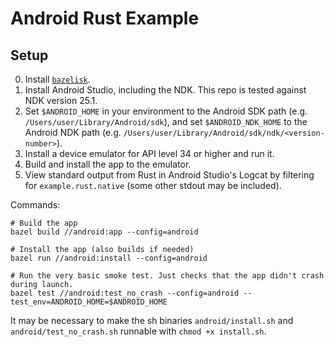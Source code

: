 # Android Rust Example

## Setup

0. Install [`bazelisk`](https://bazel.build/install/bazelisk).
1. Install Android Studio, including the NDK. This repo is tested against NDK version 25.1.
2. Set `$ANDROID_HOME` in your environment to the Android SDK path (e.g. `/Users/user/Library/Android/sdk`), and set `$ANDROID_NDK_HOME` to the Android NDK path (e.g. `/Users/user/Library/Android/sdk/ndk/<version-number>`).
3. Install a device emulator for API level 34 or higher and run it.
4. Build and install the app to the emulator.
5. View standard output from Rust in Android Studio's Logcat by filtering for `example.rust.native` (some other stdout may be included).

Commands:

```
# Build the app
bazel build //android:app --config=android

# Install the app (also builds if needed)
bazel run //android:install --config=android
```

```
# Run the very basic smoke test. Just checks that the app didn't crash during launch.
bazel test //android:test_no_crash --config=android --test_env=ANDROID_HOME=$ANDROID_HOME
```

It may be necessary to make the sh binaries `android/install.sh` and `android/test_no_crash.sh` runnable with `chmod +x install.sh`.

